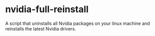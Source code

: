 # nvidia-full-reinstall
A script that uninstalls all Nvidia packages on your linux machine and reinstalls the latest Nvidia drivers.
